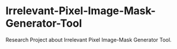 # Irrelevant-Pixel-Image-Mask-Generator-Tool
Research Project about Irrelevant Pixel Image-Mask Generator Tool.
